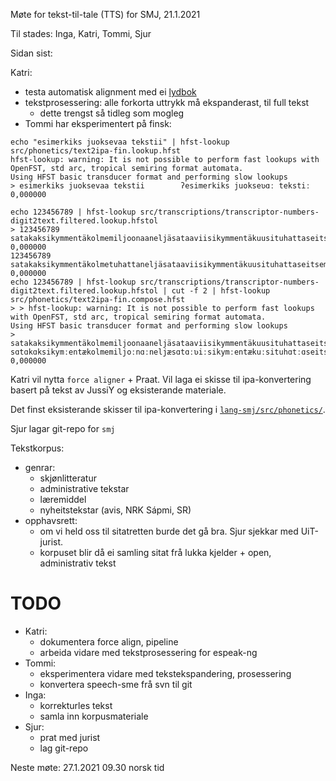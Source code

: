 Møte for tekst-til-tale (TTS) for SMJ, 21.1.2021

Til stades: Inga, Katri, Tommi, Sjur

Sidan sist:

Katri:
- testa automatisk alignment med ei [lydbok](https://www.youtube.com/watch?v=gxUdxExvPck&feature=youtu.be)
- tekstprosessering: alle forkorta uttrykk må ekspanderast, til full tekst
    - dette trengst så tidleg som mogleg
- Tommi har eksperimentert på finsk:

```
echo "esimerkiks juoksevaa tekstii" | hfst-lookup src/phonetics/text2ipa-fin.lookup.hfst 
hfst-lookup: warning: It is not possible to perform fast lookups with OpenFST, std arc, tropical semiring format automata.
Using HFST basic transducer format and performing slow lookups
> esimerkiks juoksevaa tekstii        ʔesimerkiks juokseʋɑː tekstiː        0,000000

echo 123456789 | hfst-lookup src/transcriptions/transcriptor-numbers-digit2text.filtered.lookup.hfstol 
> 123456789        satakaksikymmentäkolmemiljoonaaneljäsataaviisikymmentäkuusituhattaseitsemänsataakahdeksankymmentäyhdeksän        0,000000
123456789        satakaksikymmentäkolmetuhattaneljäsataaviisikymmentäkuusituhattaseitsemänsataakahdeksankymmentäyhdeksän        0,000000
echo 123456789 | hfst-lookup src/transcriptions/transcriptor-numbers-digit2text.filtered.lookup.hfstol | cut -f 2 | hfst-lookup src/phonetics/text2ipa-fin.compose.hfst 
> > hfst-lookup: warning: It is not possible to perform fast lookups with OpenFST, std arc, tropical semiring format automata.
Using HFST basic transducer format and performing slow lookups
> satakaksikymmentäkolmemiljoonaaneljäsataaviisikymmentäkuusituhattaseitsemänsataakahdeksankymmentäyhdeksän        sɑtɑkɑksikymːentækolmemiljoːnɑːneljæsɑtɑːʋiːsikymːentækuːsituhɑtːɑseitsemænsɑtɑːkɑhdeksɑnkymːentæyhdeksæn        0,000000
```

Katri vil nytta `force aligner` + Praat. Vil laga ei skisse til ipa-konvertering basert på tekst av JussiY og eksisterande materiale.

Det finst eksisterande skisser til ipa-konvertering i [`lang-smj/src/phonetics/`](https://github.com/giellalt/lang-smj/tree/develop/src/phonetics).

Sjur lagar git-repo for `smj`

Tekstkorpus:
- genrar:
    - skjønlitteratur
    - administrative tekstar
    - læremiddel
    - nyheitstekstar (avis, NRK Sápmi, SR)
- opphavsrett:
    - om vi held oss til sitatretten burde det gå bra. Sjur sjekkar med UiT-jurist.
    - korpuset blir då ei samling sitat frå lukka kjelder + open, administrativ tekst

# TODO

- Katri:
    - dokumentera force align, pipeline
    - arbeida vidare med tekstprosessering for espeak-ng
- Tommi:
    - eksperimentera vidare med tekstekspandering, prosessering
    - konvertera speech-sme frå svn til git
- Inga:
    - korrekturles tekst
    - samla inn korpusmateriale
- Sjur:
    - prat med jurist
    - lag git-repo

Neste møte: 27.1.2021 09.30 norsk tid
